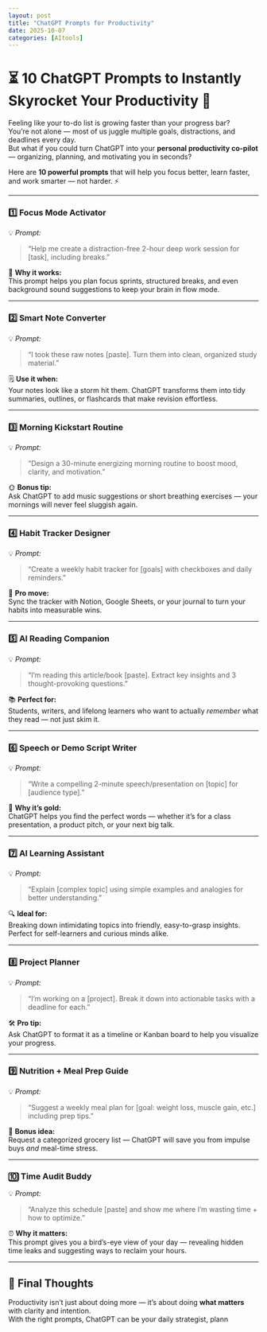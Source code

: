 ```yaml
---
layout: post
title: "ChatGPT Prompts for Productivity"
date: 2025-10-07
categories: [AItools]
---
```



# ⏳ 10 ChatGPT Prompts to Instantly Skyrocket Your Productivity 🚀  

Feeling like your to-do list is growing faster than your progress bar?  
You’re not alone — most of us juggle multiple goals, distractions, and deadlines every day.  
But what if you could turn ChatGPT into your **personal productivity co-pilot** — organizing, planning, and motivating you in seconds?  

Here are **10 powerful prompts** that will help you focus better, learn faster, and work smarter — not harder. ⚡  

---

### 1️⃣ Focus Mode Activator  
💡 *Prompt:*  
> “Help me create a distraction-free 2-hour deep work session for [task], including breaks.”  

🧠 **Why it works:**  
This prompt helps you plan focus sprints, structured breaks, and even background sound suggestions to keep your brain in flow mode.

---

### 2️⃣ Smart Note Converter  
💡 *Prompt:*  
> “I took these raw notes [paste]. Turn them into clean, organized study material.”  

🗒️ **Use it when:**  
Your notes look like a storm hit them. ChatGPT transforms them into tidy summaries, outlines, or flashcards that make revision effortless.

---

### 3️⃣ Morning Kickstart Routine  
💡 *Prompt:*  
> “Design a 30-minute energizing morning routine to boost mood, clarity, and motivation.”  

🌞 **Bonus tip:**  
Ask ChatGPT to add music suggestions or short breathing exercises — your mornings will never feel sluggish again.

---

### 4️⃣ Habit Tracker Designer  
💡 *Prompt:*  
> “Create a weekly habit tracker for [goals] with checkboxes and daily reminders.”  

📅 **Pro move:**  
Sync the tracker with Notion, Google Sheets, or your journal to turn your habits into measurable wins.

---

### 5️⃣ AI Reading Companion  
💡 *Prompt:*  
> “I’m reading this article/book [paste]. Extract key insights and 3 thought-provoking questions.”  

📚 **Perfect for:**  
Students, writers, and lifelong learners who want to actually *remember* what they read — not just skim it.

---

### 6️⃣ Speech or Demo Script Writer  
💡 *Prompt:*  
> “Write a compelling 2-minute speech/presentation on [topic] for [audience type].”  

🎤 **Why it’s gold:**  
ChatGPT helps you find the perfect words — whether it’s for a class presentation, a product pitch, or your next big talk.

---

### 7️⃣ AI Learning Assistant  
💡 *Prompt:*  
> “Explain [complex topic] using simple examples and analogies for better understanding.”  

🔍 **Ideal for:**  
Breaking down intimidating topics into friendly, easy-to-grasp insights. Perfect for self-learners and curious minds alike.

---

### 8️⃣ Project Planner  
💡 *Prompt:*  
> “I’m working on a [project]. Break it down into actionable tasks with a deadline for each.”  

🛠️ **Pro tip:**  
Ask ChatGPT to format it as a timeline or Kanban board to help you visualize your progress.

---

### 9️⃣ Nutrition + Meal Prep Guide  
💡 *Prompt:*  
> “Suggest a weekly meal plan for [goal: weight loss, muscle gain, etc.] including prep tips.”  

🥗 **Bonus idea:**  
Request a categorized grocery list — ChatGPT will save you from impulse buys *and* meal-time stress.

---

### 🔟 Time Audit Buddy  
💡 *Prompt:*  
> “Analyze this schedule [paste] and show me where I’m wasting time + how to optimize.”  

⏰ **Why it matters:**  
This prompt gives you a bird’s-eye view of your day — revealing hidden time leaks and suggesting ways to reclaim your hours.

---

## 💬 Final Thoughts  

Productivity isn’t just about doing more — it’s about doing **what matters** with clarity and intention.  
With the right prompts, ChatGPT can be your daily strategist, plann
